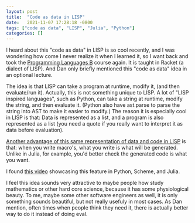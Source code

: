 ```yaml
---
layout: post
title:  "Code as data in LISP"
date:   2021-11-07 17:28:18 -0800
tags: ["code as data", "LISP", "Julia", "Python"]
categories: []
---
```


I heard about this "code as data" in LISP is so cool recently, and I was wondering how come I never realize it when I learned it, so I want back and took the [Programming Languages B](https://www.coursera.org/learn/programming-languages-part-b) course again. It is taught in Racket (a dialect of LISP). And Dan only briefly mentioned this "code as data" idea in an optional lecture.

The idea is that LISP can take a program at runtime, modify it, (and then evaluate/run it). Actually, this is not something unique to LISP. A lot of "LISP inspired languages", such as Python, can take a string at runtime, modify the string, and then evaluate it. (Python also have ast.parse to parse the string into AST to make it easier to modify.) The reason it is especially cool in LISP is that: Data is represented as a list, and a program is also represented as a list (you need a quote if you really want to interpret it as data before evaluation).

[Another advantage of this same representation of data and code in LISP](https://stackoverflow.com/questions/31733766/in-what-sense-are-languages-like-elixir-and-julia-homoiconic) is that: when you write macro's, what you write is what will be generated. Unlike in Julia, for example, you'd better check the generated code is what you want.

I found [this video](https://www.youtube.com/watch?v=CVKIpfDqs3I&t=622s) showcasing this feature in Python, Scheme, and Julia.

I feel this idea sounds very attractive to maybe people how study mathematics or other hard core science, because it has some physiological beauty. To me, maybe some other software engineers as well, it is only something sounds beautiful, but not really usefuly in most cases. As Dan mention, often times when people think they need it, there is actually better way to do it instead of doing eval.
